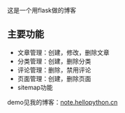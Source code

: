 这是一个用flask做的博客

## 主要功能

- 文章管理：创建，修改，删除文章
- 分类管理：创建，删除分类
- 评论管理：删除，禁用评论
- 页面管理：创建，删除页面
- sitemap功能

demo见我的博客：[note.hellopython.cn](http://note.hellopython.cn) 
